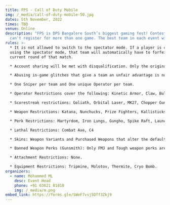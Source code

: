 ```yaml
---
title: FPS - Call of Duty Mobile
img: /_media/call-of-duty-mobile-50.jpg
dates: 5th November, 2022
times: TBD
venue: Online
description: "FPS is DPS Bangalore South’s biggest gaming fest! Contestants
  can't register for more than one game. The best team in each event wins!\r\n"
rules: >-
  * It is not allowed to switch to the spectator mode. If a player is caught
  using the spectator mode, that team will automatically have to forfeit the
  current round of that match.

  * Account sharing will be met with disqualification. Only the original owner of the Call of Duty: Mobile account may use it in tournaments.

  * Abusing in-game glitches that give a team an unfair advantage is not permitted. Teams caught doing so may be disqualified. Depending on the settings for each individual tournament, more rules may apply for every match, such as banned items. If any special rules apply, then they may be found in the tournament’s registration article on this website.

  * One Sniper per team and One unique Operator per team.

  * Operator Restrictions cover the following: Kinetic Armor, Claw, Bull Charge, Annihilator

  * Scorestreak restrictions: Goliath, Orbital Laser, MK27, Chopper Gunner, Swarm, Hawk X3

  * Weapon Restrictions: Katana, Nunchucks, Prize Fighters, Kallisticks, Sickle, All snipers except DLQ-33 and Locus, D13 Sector, LMGs, Shotguns, and RPGs are banned. Baseball bat is banned. Large Caliber Ammo on the HVK-30 is banned. Cosmetic skins that have no effect on gameplay are allowed. NA-45 is banned.

  * Perk Restrictions: Martyrdom, Iron Lungs, Gungho, Spike Raft, Launcher+

  * Lethal Restrictions: Combat Axe, C4

  * Skins: Weapon Variants and Purchased Weapons that alter the default iron sights and/or ANY weapon properties (damage, speed, etc). Iron sight changes are NOT allowed. Cosmetic weapons are allowed BUT must use default weapon iron sights. Perk Restrictions: Fast Recover, Persistence, Tracker, Ghost, Hardline, Demo Expert, Alert, Launcher Plus, Restock, Tactician, Quick Fix, and High Alert.

  * Banned Weapon Perks (Gunsmith): Only FMJ and Tough weapon perks are allowed. Akimbo is banned.

  * Attachment Restrictions: None.

  * Equipment Restrictions: Tripmine, Molotov, Thermite, Cryo Bomb.
organizers:
  - name: Mohammed ML
    desc: Event Head
    phone: +91 63621 01810
    img: /_media/m.png
embed_link: https://forms.gle/SWeF7vsj5DTf3Zkj9
---
```


